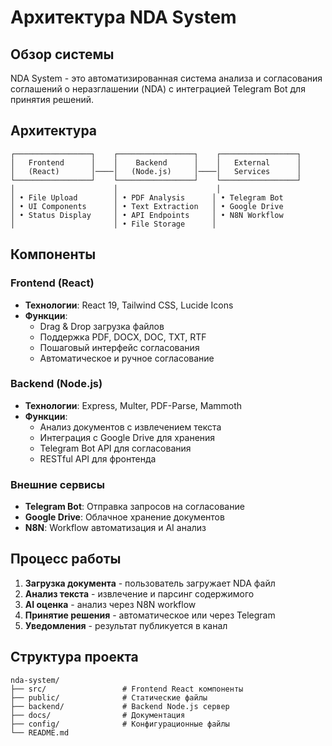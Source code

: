 # Архитектура NDA System

## Обзор системы

NDA System - это автоматизированная система анализа и согласования соглашений о неразглашении (NDA) с интеграцией Telegram Bot для принятия решений.

## Архитектура

```
┌─────────────────┐    ┌─────────────────┐    ┌─────────────────┐
│   Frontend      │    │    Backend      │    │   External      │
│   (React)       │────│   (Node.js)     │────│   Services      │
└─────────────────┘    └─────────────────┘    └─────────────────┘
│                      │                      │
│ • File Upload        │ • PDF Analysis      │ • Telegram Bot
│ • UI Components      │ • Text Extraction   │ • Google Drive
│ • Status Display     │ • API Endpoints     │ • N8N Workflow
│                      │ • File Storage      │
```

## Компоненты

### Frontend (React)
- **Технологии**: React 19, Tailwind CSS, Lucide Icons
- **Функции**:
  - Drag & Drop загрузка файлов
  - Поддержка PDF, DOCX, DOC, TXT, RTF
  - Пошаговый интерфейс согласования
  - Автоматическое и ручное согласование

### Backend (Node.js)
- **Технологии**: Express, Multer, PDF-Parse, Mammoth
- **Функции**:
  - Анализ документов с извлечением текста
  - Интеграция с Google Drive для хранения
  - Telegram Bot API для согласования
  - RESTful API для фронтенда

### Внешние сервисы
- **Telegram Bot**: Отправка запросов на согласование
- **Google Drive**: Облачное хранение документов
- **N8N**: Workflow автоматизация и AI анализ

## Процесс работы

1. **Загрузка документа** - пользователь загружает NDA файл
2. **Анализ текста** - извлечение и парсинг содержимого
3. **AI оценка** - анализ через N8N workflow
4. **Принятие решения** - автоматическое или через Telegram
5. **Уведомления** - результат публикуется в канал

## Структура проекта

```
nda-system/
├── src/                 # Frontend React компоненты
├── public/              # Статические файлы
├── backend/             # Backend Node.js сервер
├── docs/                # Документация
├── config/              # Конфигурационные файлы
└── README.md
``` 